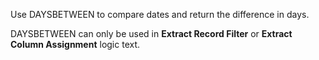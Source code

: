 
Use DAYSBETWEEN to compare dates and return the difference in days.

DAYSBETWEEN can only be used in **Extract Record Filter** or **Extract Column Assignment** logic text.

